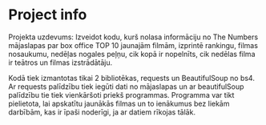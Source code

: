 # Project info

Projekta uzdevums: Izveidot kodu, kurš nolasa informāciju no The Numbers mājaslapas par box office TOP 10 jaunajām filmām, izprintē rankingu, filmas nosaukumu, nedēļas nogales peļņu, cik kopā ir nopelnīts, cik nedēlas filma ir teātros un filmas izstrādātāju.

Kodā tiek izmantotas tikai 2 bibliotēkas, requests un BeautifulSoup no bs4. Ar requests palīdzību tiek iegūti dati no mājaslapas un ar beautifulSoup palīdzību tie tiek vienkāršoti priekš programmas.
Programma var tikt pielietota, lai apskatītu jaunākās filmas un to ienākumus bez liekām darbībām, kas ir īpaši noderīgi, ja ar datiem rīkojas tālāk.


